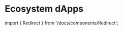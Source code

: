 # Ecosystem dApps

import { Redirect } from '/docs/components/Redirect';

<Redirect to="https://provenance.io/connect" />

